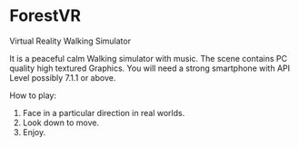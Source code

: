 # ForestVR
Virtual Reality Walking Simulator

It is a peaceful calm Walking simulator with music. The scene contains PC quality high textured Graphics. You will need a strong smartphone with API Level possibly 7.1.1 or above.

How to play:
  1) Face in a particular direction in real worlds.
  2) Look down to move.
  3) Enjoy.
